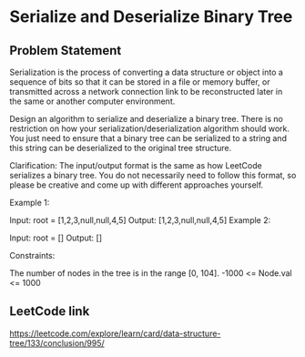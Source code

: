 # Serialize and Deserialize Binary Tree

## Problem Statement

Serialization is the process of converting a data structure or object into a sequence of bits so that it can be stored in a file or memory buffer, or transmitted across a network connection link to be reconstructed later in the same or another computer environment.

Design an algorithm to serialize and deserialize a binary tree. There is no restriction on how your serialization/deserialization algorithm should work. You just need to ensure that a binary tree can be serialized to a string and this string can be deserialized to the original tree structure.

Clarification: The input/output format is the same as how LeetCode serializes a binary tree. You do not necessarily need to follow this format, so please be creative and come up with different approaches yourself.



Example 1:


Input: root = [1,2,3,null,null,4,5]
Output: [1,2,3,null,null,4,5]
Example 2:

Input: root = []
Output: []


Constraints:

The number of nodes in the tree is in the range [0, 104].
-1000 <= Node.val <= 1000

## LeetCode link
https://leetcode.com/explore/learn/card/data-structure-tree/133/conclusion/995/
